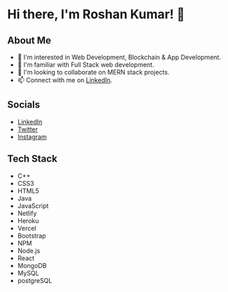# Hi there, I'm Roshan Kumar! 👋

## About Me
- 👀 I'm interested in Web Development, Blockchain & App Development.
- 🌱 I'm familiar with Full Stack web development.
- 💞️ I'm looking to collaborate on MERN stack projects.
- 📫 Connect with me on [LinkedIn](https://www.linkedin.com/in/yasshu/).

## Socials
- [LinkedIn](https://www.linkedin.com/in/roshan-kumar-810a1626a/)
- [Twitter](https://twitter.com/itsRoshanHarry)
- [Instagram](https://www.instagram.com/itsroshanharry/)

## Tech Stack
- C++
- CSS3
- HTML5
- Java
- JavaScript
- Netlify
- Heroku
- Vercel
- Bootstrap
- NPM
- Node.js
- React
- MongoDB
- MySQL
- postgreSQL

